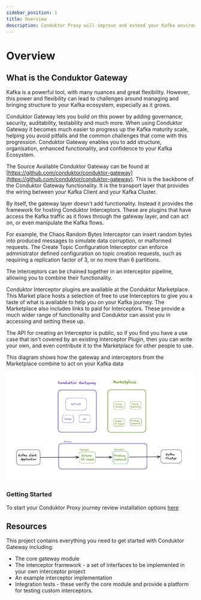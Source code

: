 ```yaml
---
sidebar_position: 1
title: Overview
description: Conduktor Proxy will improve and extend your Kafka environment. We give you the functionality that is currently lacking from your Apache Kafka deployment. Enjoy features such as multi-tenancy, chaos engineering, encryption.
---
```



# Overview

## What is the Conduktor Gateway

Kafka is a powerful tool, with many nuances and great flexibility. However, this power and flexibility can lead to challenges around managing and bringing structure to your Kafka ecosystem, especially as it grows. 

Conduktor Gateway lets you build on this power by adding governance, security, auditability, testability and much more.  When using Conduktor Gateway it becomes much easier to progress up the Kafka maturity scale, helping you avoid pitfalls and the common challenges that come with this progression.  Conduktor Gateway enables you to add structure, organisation, enhanced functionality, and confidence to your Kafka Ecosystem.

The Source Available Conduktor Gateway can be found at [https://github.com/conduktor/conduktor-gateway](https://github.com/conduktor/conduktor-gateway). This is the backbone of the Conduktor Gateway functionality.  It is the transport layer that provides the wiring between your Kafka Client and your Kafka Cluster.

By itself, the gateway layer doesn't add functionality.  Instead it provides the framework for hosting Conduktor Interceptors. These are plugins that have access the Kafka traffic as it flows through the gateway layer, and can act on, or even manipulate the Kafka flows.

For example, the Chaos Random Bytes Interceptor can insert random bytes into produced messages to simulate data corruption, or malformed requests.  The Create Topic Configuration Interceptor can enforce administrator defined configuration on topic creation requests, such as requiring a replication factor of 3, or no more than 6 partitions.

The interceptors can be chained together in an interceptor pipeline, allowing you to combine their functionality.

Conduktor Interceptor plugins are available at the Conduktor Marketplace.  This Market place hosts a selection of free to use Interceptors to give you a taste of what is available to help you on your Kafka journey.  The Marketplace also includes links to paid for Interceptors.  These provide a much wider range of functionality and Conduktor can assist you in accessing and setting these up.

The API for creating an Interceptor is public, so if you find you have a use case that isn't covered by an existing Interceptor Plugin, then you can write your own, and even contribute it to the Marketplace for other people to use.

This diagram shows how the gateway and interceptors from the Marketplace combine to act on your Kafka data

![img.png](img.png)


### Getting Started

To start your Conduktor Proxy journey review installation options [here](./getting-started/getting-started.md)

## Resources


This project contains everything you need to get started with Conduktor Gateway including:

* The core gateway module
* The interceptor framework - a set of interfaces to be implemented in your own interceptor project
* An example interceptor implementation
* Integration tests - these verify the core module and provide a platform for testing custom interceptors.

